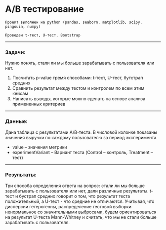 # A/B тестирование
`Проект выполнен на python (pandas, seaborn, matplotlib, scipy, pingouin, numpy)`

`Проведен t-тест, U-тест, Bootstrap`
***
### Задачи:

Нужно понять, стали ли мы больше зарабатывать с пользователя или нет.

1. Посчитать p-value тремя способами: t-тест, U-тест, бутстрап средних
2. Сравнить результат между тестом и контролем по всем этим кейсам
3. Написать выводы, которые можно сделать на основе анализа примененных критериев


***
### Данные:

Дана таблица с результатами A/B-теста. В числовой колонке показаны значения выручки по каждому пользователю за период эксперимента.
* value – значения метрики
* experimentVariant – Вариант теста (Control – контроль, Treatment – тест)


***
### Результаты:
Три способа определения ответа на вопрос: стали ли мы больше зарабатывать с пользователя или нет, дали различные результаты. t-тест и бустрап средних говорит о том, что результат теста положительный, а U-тест - что средние не отличаются.
Учитывая, что дисперсии гетерогенны, распределение тестовой выборки ненормальное со значительными выбросами, будем ориентироваться на результат U-теста Mann-Whitney и считать, что мы не стали больше зарабатывать с пользователя.



